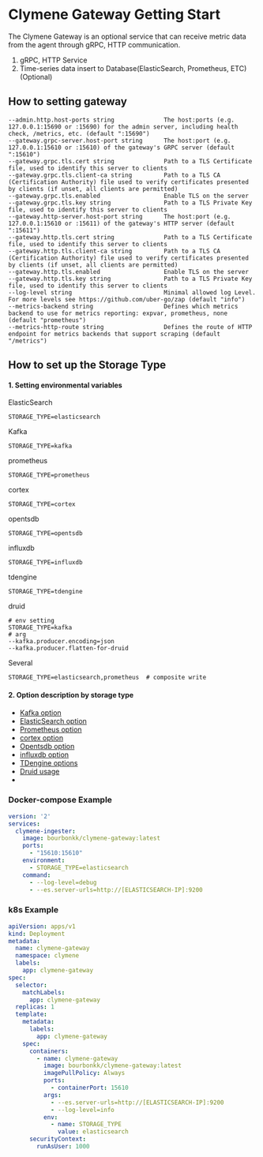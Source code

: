 # Clymene Gateway Getting Start

The Clymene Gateway is an optional service that can receive metric data from the agent through gRPC, HTTP communication.  

1. gRPC, HTTP Service
2. Time-series data insert to Database(ElasticSearch, Prometheus, ETC) (Optional) 

## How to setting gateway
```
--admin.http.host-ports string              The host:ports (e.g. 127.0.0.1:15690 or :15690) for the admin server, including health check, /metrics, etc. (default ":15690")
--gateway.grpc-server.host-port string      The host:port (e.g. 127.0.0.1:15610 or :15610) of the gateway's GRPC server (default ":15610")
--gateway.grpc.tls.cert string              Path to a TLS Certificate file, used to identify this server to clients
--gateway.grpc.tls.client-ca string         Path to a TLS CA (Certification Authority) file used to verify certificates presented by clients (if unset, all clients are permitted)
--gateway.grpc.tls.enabled                  Enable TLS on the server
--gateway.grpc.tls.key string               Path to a TLS Private Key file, used to identify this server to clients
--gateway.http-server.host-port string      The host:port (e.g. 127.0.0.1:15610 or :15611) of the gateway's HTTP server (default ":15611")
--gateway.http.tls.cert string              Path to a TLS Certificate file, used to identify this server to clients
--gateway.http.tls.client-ca string         Path to a TLS CA (Certification Authority) file used to verify certificates presented by clients (if unset, all clients are permitted)
--gateway.http.tls.enabled                  Enable TLS on the server
--gateway.http.tls.key string               Path to a TLS Private Key file, used to identify this server to clients
--log-level string                          Minimal allowed log Level. For more levels see https://github.com/uber-go/zap (default "info")
--metrics-backend string                    Defines which metrics backend to use for metrics reporting: expvar, prometheus, none (default "prometheus")
--metrics-http-route string                 Defines the route of HTTP endpoint for metrics backends that support scraping (default "/metrics")
```

## How to set up the Storage Type
#### 1. Setting environmental variables

ElasticSearch
```
STORAGE_TYPE=elasticsearch
```
Kafka
```
STORAGE_TYPE=kafka
```
prometheus
```
STORAGE_TYPE=prometheus
```
cortex
```
STORAGE_TYPE=cortex
```
opentsdb
```
STORAGE_TYPE=opentsdb
```
influxdb
```
STORAGE_TYPE=influxdb
```
tdengine
```
STORAGE_TYPE=tdengine
```
druid
```
# env setting
STORAGE_TYPE=kafka
# arg
--kafka.producer.encoding=json
--kafka.producer.flatten-for-druid
```
Several
```
STORAGE_TYPE=elasticsearch,prometheus  # composite write
```

#### 2. Option description by storage type
- [Kafka option](https://clymene-project.github.io/docs/database-options/kafka/)
- [ElasticSearch option](https://clymene-project.github.io/docs/database-options/elasticsearch/)
- [Prometheus option](https://clymene-project.github.io/docs/database-options/prometheus/)
- [cortex option](https://clymene-project.github.io/docs/database-options/cortex/)
- [Opentsdb option](https://clymene-project.github.io/docs/database-options/opentsdb/)
- [influxdb option](https://clymene-project.github.io/docs/database-options/influxdb/)
- [TDengine options](https://clymene-project.github.io/docs/database-options/tdengine/)
- [Druid usage](http://clymene-project.github.io/docs/database-options/druid)
- 
### Docker-compose Example
```yaml
version: '2'
services:
  clymene-ingester:
    image: bourbonkk/clymene-gateway:latest
    ports:
      - "15610:15610"
    environment:
      - STORAGE_TYPE=elasticsearch
    command:
      - --log-level=debug
      - --es.server-urls=http://[ELASTICSEARCH-IP]:9200
```

### k8s Example
```yaml
apiVersion: apps/v1
kind: Deployment
metadata:
  name: clymene-gateway
  namespace: clymene
  labels:
    app: clymene-gateway
spec:
  selector:
    matchLabels:
      app: clymene-gateway
  replicas: 1
  template:
    metadata:
      labels:
        app: clymene-gateway
    spec:
      containers:
        - name: clymene-gateway
          image: bourbonkk/clymene-gateway:latest
          imagePullPolicy: Always
          ports:
            - containerPort: 15610
          args:
            - --es.server-urls=http://[ELASTICSEARCH-IP]:9200
            - --log-level=info
          env:
            - name: STORAGE_TYPE
              value: elasticsearch
      securityContext:
        runAsUser: 1000
```